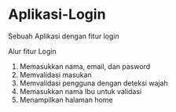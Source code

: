 # Aplikasi-Login
Sebuah Aplikasi dengan fitur login

Alur fitur Login
1. Memasukkan nama, email, dan pasword
2. Memvalidasi masukan
3. Memvalidasi pengguna dengan deteksi wajah
4. Memasukkan nama Ibu untuk validasi
5. Menampilkan halaman home
   
